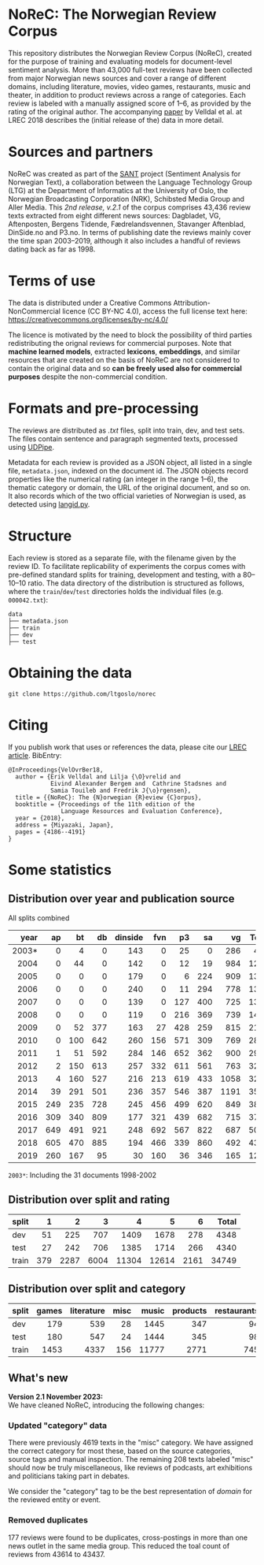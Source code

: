 # NoReC: The Norwegian Review Corpus
This repository distributes the Norwegian Review Corpus (NoReC), created for the purpose of training and evaluating models for document-level sentiment analysis. More than 43,000 full-text reviews have been collected from major Norwegian news sources and cover a range of different domains, including literature, movies, video games, restaurants, music and theater, in addition to product reviews across a range of categories. Each review is labeled with a manually assigned score of 1–6, as provided by the rating of the original author. The accompanying [paper](http://www.lrec-conf.org/proceedings/lrec2018/pdf/851.pdf) by Velldal et al. at LREC 2018 describes the (initial release of the) data in more detail. 

# Sources and partners
NoReC was created as part of the [SANT](https://www.mn.uio.no/ifi/english/research/projects/sant/) project (Sentiment Analysis for Norwegian Text), a collaboration between the Language Technology Group (LTG) at the Department of Informatics at the University of Oslo, the Norwegian Broadcasting Corporation (NRK), Schibsted Media Group and Aller Media. This _2nd release, v.2.1_ of the corpus comprises 43,436 review texts extracted from eight different news sources: Dagbladet, VG, Aftenposten, Bergens Tidende, Fædrelandsvennen, Stavanger Aftenblad, DinSide.no and P3.no. In terms of publishing date the reviews mainly cover the time span 2003–2019, although it also includes a handful of reviews dating back as far as 1998.

# Terms of use
The data is distributed under a Creative Commons Attribution-NonCommercial licence (CC BY-NC 4.0), access the full license text here: https://creativecommons.org/licenses/by-nc/4.0/

The licence is motivated by the need to block the possibility of third parties redistributing the orignal reviews for commercial purposes. Note that **machine learned models**, extracted **lexicons**, **embeddings**, and similar resources that are created on the basis of NoReC are not considered to contain the original data and so **can be freely used also for commercial purposes** despite the non-commercial condition. 

# Formats and pre-processing
The reviews are distributed as *.txt* files, split into train, dev, and test sets. The files contain sentence and paragraph segmented texts, processed using [UDPipe](https://ufal.mff.cuni.cz/udpipe).

Metadata for each review is provided as a JSON object, all listed in a single file, `metadata.json`, indexed on the document id. The JSON objects record properties like the numerical rating (an integer in the range 1–6), the thematic category or domain, the URL of the original document, and so on. It also records which of the two official varieties of Norwegian is used, as detected using [langid.py](https://github.com/saffsd/langid.py).   

# Structure 
Each review is stored as a separate file, with the filename given by the review ID. To facilitate replicability of experiments the corpus comes with pre-defined standard splits for training, development and testing, with a 80–10–10 ratio. The data directory of the distribution is structured as follows, where the `train`/`dev`/`test` directories holds the individual files (e.g. `000042.txt`):

```
data
├── metadata.json
├── train
├── dev
├── test
```

# Obtaining the data
```
git clone https://github.com/ltgoslo/norec
```

# Citing

If you publish work that uses or references the data, please cite our [LREC article](http://www.lrec-conf.org/proceedings/lrec2018/pdf/851.pdf). BibEntry: 

```
@InProceedings{VelOvrBer18,
  author = {Erik Velldal and Lilja {\O}vrelid and 
            Eivind Alexander Bergem and  Cathrine Stadsnes and 
            Samia Touileb and Fredrik J{\o}rgensen},
  title = {{NoReC}: The {N}orwegian {R}eview {C}orpus},
  booktitle = {Proceedings of the 11th edition of the 
               Language Resources and Evaluation Conference},
  year = {2018},
  address = {Miyazaki, Japan},
  pages = {4186--4191}
}
```
# Some statistics

## Distribution over year and publication source
All splits combined

|   year |   ap |   bt |   db        |   dinside |   fvn |   p3 |   sa |   vg |   Total |
|-------:|-----:|-----:|------------:|----------:|------:|-----:|-----:|-----:|--------:|
|  2003* |    0 |    4 |           0 |       143 |     0 |   25 |    0 |  286 |     458 |
|   2004 |    0 |   44 |           0 |       142 |     0 |   12 |   19 |  984 |    1201 |
|   2005 |    0 |    0 |           0 |       179 |     0 |    6 |  224 |  909 |    1318 |
|   2006 |    0 |    0 |           0 |       240 |     0 |   11 |  294 |  778 |    1323 |
|   2007 |    0 |    0 |           0 |       139 |     0 |  127 |  400 |  725 |    1391 |
|   2008 |    0 |    0 |           0 |       119 |     0 |  216 |  369 |  739 |    1443 |
|   2009 |    0 |   52 |         377 |       163 |    27 |  428 |  259 |  815 |    2121 |
|   2010 |    0 |  100 |         642 |       260 |   156 |  571 |  309 |  769 |    2807 |
|   2011 |    1 |   51 |         592 |       284 |   146 |  652 |  362 |  900 |    2988 |
|   2012 |    2 |  150 |         613 |       257 |   332 |  611 |  561 |  763 |    3289 |
|   2013 |    4 |  160 |         527 |       216 |   213 |  619 |  433 | 1058 |    3230 |
|   2014 |   39 |  291 |         501 |       236 |   357 |  546 |  387 | 1191 |    3548 |
|   2015 |  249 |  235 |         728 |       245 |   456 |  499 |  620 |  849 |    3881 |
|   2016 |  309 |  340 |         809 |       177 |   321 |  439 |  682 |  715 |    3792 |
|   2017 |  649 |  491 |         921 |       248 |   692 |  567 |  822 |  687 |    5077 |
|   2018 |  605 |  470 |         885 |       194 |   466 |  339 |  860 |  492 |    4311 |
|   2019 |  260 |  167 |          95 |        30 |   160 |   36 |  346 |  165 |    1259 |

`2003*`: Including the 31 documents 1998-2002

## Distribution over split and rating 

| split   |   1 |    2 |    3 |     4 |     5 |    6 |   Total |
|:--------|----:|-----:|-----:|------:|------:|-----:|--------:|
| dev     |  51 |  225 |  707 |  1409 |  1678 |  278 |    4348 |
| test    |  27 |  242 |  706 |  1385 |  1714 |  266 |    4340 |
| train   | 379 | 2287 | 6004 | 11304 | 12614 | 2161 |   34749 |

## Distribution over split and category
| split   |   games |   literature |   misc |   music |   products |   restaurants |   screen |   sports |   stage |   Total |
|:--------|--------:|-------------:|-------:|--------:|-----------:|--------------:|---------:|---------:|--------:|--------:|
| dev     |     179 |          539 |     28 |    1445 |        347 |            94 |     1569 |       15 |     132 |    4348 |
| test    |     180 |          547 |     24 |    1444 |        345 |            98 |     1579 |       16 |     107 |    4340 |
| train   |    1453 |         4337 |    156 |   11777 |       2771 |           745 |    12536 |      118 |     856 |   34749 |

## What's new

**Version 2.1 November 2023:**   
We have cleaned NoReC, introducing the following changes:

### Updated "category" data
There were previously 4619 texts in the "misc" category. We have assigned the correct category for most these, based on the source categories, source tags and manual inspection. The remaining 208 texts labeled "misc" should now be truly miscellaneous, like reviews of podcasts, art exhibitions and politicians taking part in debates. 

We consider the "category" tag to be the best representation of _domain_ for the reviewed entity or event.
### Removed duplicates
177 reviews were found to be duplicates, cross-postings in more than one news outlet in the same media group. This reduced the toal count of reviews from 43614 to 43437. 